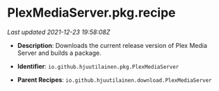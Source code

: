 # PlexMediaServer.pkg.recipe

_Last updated 2021-12-23 19:58:08Z_

- **Description**: Downloads the current release version of Plex Media Server and builds a package.

- **Identifier**: `io.github.hjuutilainen.pkg.PlexMediaServer`

- **Parent Recipes**: `io.github.hjuutilainen.download.PlexMediaServer`